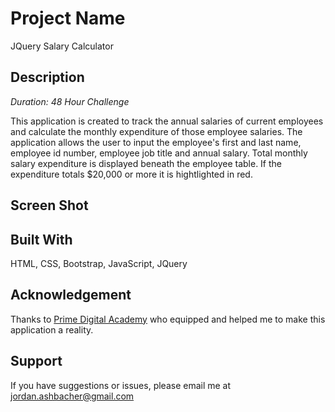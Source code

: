 # Project Name

JQuery Salary Calculator

## Description

_Duration: 48 Hour Challenge_

This application is created to track the annual salaries of current employees and calculate the monthly expenditure of those employee salaries. The application allows the user to input the employee's first and last name, employee id number, employee job title and annual salary. Total monthly salary expenditure is displayed beneath the employee table. If the expenditure totals $20,000 or more it is hightlighted in red.

## Screen Shot

## Built With
HTML, CSS, Bootstrap, JavaScript, JQuery

## Acknowledgement
Thanks to [Prime Digital Academy](www.primeacademy.io) who equipped and helped me to make this application a reality.

## Support
If you have suggestions or issues, please email me at jordan.ashbacher@gmail.com
